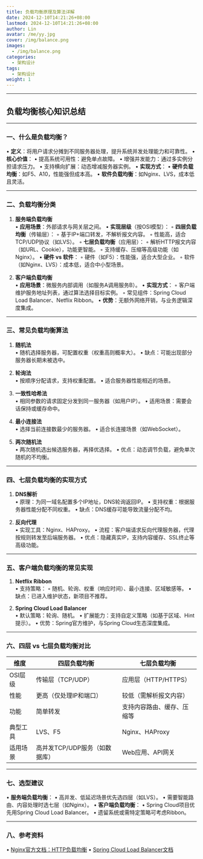 ```yaml
---
title: 负载均衡原理及算法详解
date: 2024-12-10T14:21:26+08:00
lastmod: 2024-12-10T14:21:26+08:00
author: Lin
avatar: /me/yy.jpg
cover: /img/balance.png
images:
  - /img/balance.png
categories:
  - 架构设计
tags:
  - 架构设计
weight: 1
---
```


---

## 负载均衡核心知识总结

---

### 一、什么是负载均衡？
• **定义**：将用户请求分摊到不同服务器处理，提升系统并发处理能力和可靠性。
• **核心价值**：
  • 提高系统可用性：避免单点故障。
  • 增强并发能力：通过多实例分担请求压力。
  • 支持横向扩展：动态增减服务器实例。
• **实现方式**：
  • **硬件负载均衡**：如F5、A10，性能强但成本高。
  • **软件负载均衡**：如Nginx、LVS，成本低且灵活。

---

### 二、负载均衡分类
1. **服务端负载均衡**  
   • **应用场景**：外部请求与网关层之间。
   • **实现层级**（按OSI模型）：
     ◦ **四层负载均衡**（传输层）：
       ◦ 基于IP+端口转发，不解析报文内容。
       ◦ 性能高，适合TCP/UDP协议（如LVS）。
     ◦ **七层负载均衡**（应用层）：
       ◦ 解析HTTP报文内容（如URL、Cookie），功能更智能。
       ◦ 支持缓存、压缩等高级功能（如Nginx）。
   • **硬件 vs 软件**：
     ◦ 硬件（如F5）：性能强，适合大型企业。
     ◦ 软件（如Nginx、LVS）：成本低，适合中小型场景。

2. **客户端负载均衡**  
   • **应用场景**：微服务内部调用（如服务A调用服务B）。
   • **实现方式**：
     ◦ 客户端维护服务地址列表，通过算法选择目标实例。
     ◦ 常见组件：Spring Cloud Load Balancer、Netflix Ribbon。
   • **优势**：无额外网络开销，与业务逻辑深度集成。

---

### 三、常见负载均衡算法
1. **随机法**  
   • 随机选择服务器，可配置权重（权重高则概率大）。
   • 缺点：可能出现部分服务器长期未被选中。

2. **轮询法**  
   • 按顺序分配请求，支持权重配置。
   • 适合服务器性能相近的场景。

3. **一致性哈希法**  
   • 相同参数的请求固定分发到同一服务器（如用户IP）。
   • 适用场景：需要会话保持或缓存命中。

4. **最小连接法**  
   • 选择当前连接数最少的服务器。
   • 适合长连接场景（如WebSocket）。

5. **两次随机法**  
   • 两次随机选出候选服务器，再择优选择。
   • 优点：动态调节负载，避免单次随机的不均衡。

---

### 四、七层负载均衡的实现方式
1. **DNS解析**  
   • 原理：为同一域名配置多个IP地址，DNS轮询返回IP。
   • 支持权重：根据服务器性能分配不同权重。
   • 缺点：DNS缓存可能导致流量分配不均。

2. **反向代理**  
   • 实现工具：Nginx、HAProxy。
   • 流程：客户端请求反向代理服务器，代理按规则转发至后端服务器。
   • 优点：隐藏真实IP，支持内容缓存、SSL终止等高级功能。

---

### 五、客户端负载均衡的常见实现
1. **Netflix Ribbon**  
   • 支持策略：
     ◦ 随机、轮询、权重（响应时间）、最小连接、区域敏感等。
   • 缺点：已进入维护状态，新项目不推荐。

2. **Spring Cloud Load Balancer**  
   • 默认策略：轮询、随机。
   • 扩展能力：支持自定义策略（如基于区域、Hint提示）。
   • 优势：Spring官方维护，与Spring Cloud生态深度集成。

---

### 六、四层 vs 七层负载均衡对比
| **维度** | **四层负载均衡**              | **七层负载均衡**           |
| -------- | ----------------------------- | -------------------------- |
| OSI层级  | 传输层（TCP/UDP）             | 应用层（HTTP/HTTPS）       |
| 性能     | 更高（仅处理IP和端口）        | 较低（需解析报文内容）     |
| 功能     | 简单转发                      | 支持内容路由、缓存、压缩等 |
| 典型工具 | LVS、F5                       | Nginx、HAProxy             |
| 适用场景 | 高并发TCP/UDP服务（如数据库） | Web应用、API网关           |

---

### 七、选型建议
• **服务端负载均衡**：
  • 高并发、低延迟场景优先选四层（如LVS）。
  • 需要智能路由、内容处理时选七层（如Nginx）。
• **客户端负载均衡**：
  • Spring Cloud项目优先用Spring Cloud Load Balancer。
  • 遗留系统或需特定策略可考虑Ribbon。

---

### 八、参考资料
• [Nginx官方文档：HTTP负载均衡](https://docs.nginx.com/nginx/admin-guide/load-balancer/http-load-balancer/)
• [Spring Cloud Load Balancer文档](https://docs.spring.io/spring-cloud-commons/docs/current/reference/html/#spring-cloud-loadbalancer)

